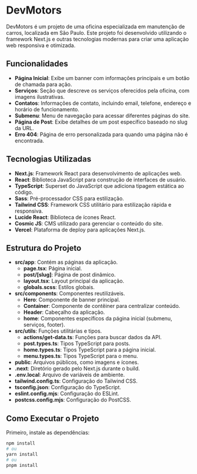 # DevMotors

DevMotors é um projeto de uma oficina especializada em manutenção de carros, localizada em São Paulo. Este projeto foi desenvolvido utilizando o framework Next.js e outras tecnologias modernas para criar uma aplicação web responsiva e otimizada.

## Funcionalidades

- **Página Inicial**: Exibe um banner com informações principais e um botão de chamada para ação.
- **Serviços**: Seção que descreve os serviços oferecidos pela oficina, com imagens ilustrativas.
- **Contatos**: Informações de contato, incluindo email, telefone, endereço e horário de funcionamento.
- **Submenu**: Menu de navegação para acessar diferentes páginas do site.
- **Página de Post**: Exibe detalhes de um post específico baseado no slug da URL.
- **Erro 404**: Página de erro personalizada para quando uma página não é encontrada.

## Tecnologias Utilizadas

- **Next.js**: Framework React para desenvolvimento de aplicações web.
- **React**: Biblioteca JavaScript para construção de interfaces de usuário.
- **TypeScript**: Superset do JavaScript que adiciona tipagem estática ao código.
- **Sass**: Pré-processador CSS para estilização.
- **Tailwind CSS**: Framework CSS utilitário para estilização rápida e responsiva.
- **Lucide React**: Biblioteca de ícones React.
- **Cosmic JS**: CMS utilizado para gerenciar o conteúdo do site.
- **Vercel**: Plataforma de deploy para aplicações Next.js.

## Estrutura do Projeto

- **src/app**: Contém as páginas da aplicação.
  - **page.tsx**: Página inicial.
  - **post/[slug]**: Página de post dinâmico.
  - **layout.tsx**: Layout principal da aplicação.
  - **globals.scss**: Estilos globais.
- **src/components**: Componentes reutilizáveis.
  - **Hero**: Componente de banner principal.
  - **Container**: Componente de contêiner para centralizar conteúdo.
  - **Header**: Cabeçalho da aplicação.
  - **home**: Componentes específicos da página inicial (submenu, serviços, footer).
- **src/utils**: Funções utilitárias e tipos.
  - **actions/get-data.ts**: Funções para buscar dados da API.
  - **post.types.ts**: Tipos TypeScript para posts.
  - **home.types.ts**: Tipos TypeScript para a página inicial.
  - **menu.types.ts**: Tipos TypeScript para o menu.
- **public**: Arquivos públicos, como imagens e ícones.
- **.next**: Diretório gerado pelo Next.js durante o build.
- **.env.local**: Arquivo de variáveis de ambiente.
- **tailwind.config.ts**: Configuração do Tailwind CSS.
- **tsconfig.json**: Configuração do TypeScript.
- **eslint.config.mjs**: Configuração do ESLint.
- **postcss.config.mjs**: Configuração do PostCSS.

## Como Executar o Projeto

Primeiro, instale as dependências:

```bash
npm install
# ou
yarn install
# ou
pnpm install